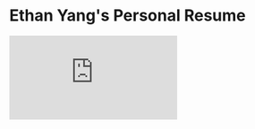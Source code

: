 # Ethan Yang's Personal Resume

![Resume](https://github.com/e-yang6/personal-resume/blob/main/Ethan_Yang_Resume.pdf?raw=1)
